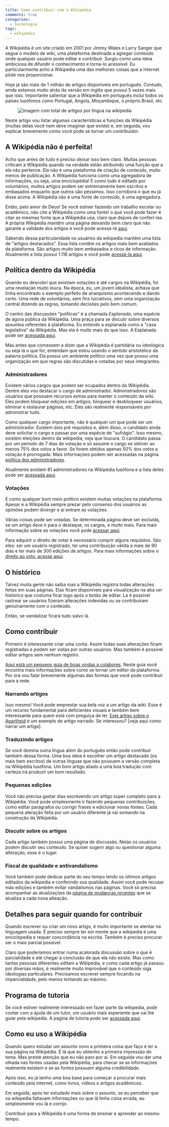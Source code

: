 ```yaml
---
title: Como contribuir com a Wikipédia
comments: true
categories:
  - tecnologia
tags:
  - wikipedia
---
```

A Wikipédia é um site criado em 2001 por Jimmy Wales e Larry Sanger que segue o modelo de wiki, uma plataforma destinada a agregar conteúdo onde qualquer usuário pode editar e contribuir. Surgiu como uma ideia ambiciosa de difundir o conhecimento e torna-lo acessível. Eu particularmente acho a Wikipédia uma das melhores coisas que a internet pôde nos proporcionar.

Hoje já são mais de 1 milhão de artigos disponíveis em português. Contudo, ainda estamos muito atrás da versão em inglês que possui 5 vezes mais que isso. Importante salientar que a Wikipédia em português inclui todos os países lusófonos como Portugal, Angola, Moçambique, o próprio Brasil, etc.

<figure>
    <img src='/assets/images/posts/2019/wikipedia/wikipedia-total-articles.png' alt='imagem com total de artigos por língua na wikipedia' />
</figure>

Neste artigo vou listar algumas características e funções da Wikipédia (muitas delas você nem deve imaginar que existe) e, em seguida, vou explicar brevemente como você pode se tornar um contribuidor.

## A Wikipédia não é perfeita!

Acho que antes de tudo é preciso deixar isso bem claro. Muitas pessoas criticam a Wikipédia quando na verdade estão atribuindo uma função que a ela não pertence. Ela não é uma plataforma de criação de conteúdo, muito menos de publicação. A Wikipédia funciona como uma agregadora de informações, ou seja, uma enciclopédia! E como tudo é editado por voluntários, muitos artigos podem ser extremamente bem escritos e embasados enquanto que outros são péssimos. Isso corrobora o que eu já disse acima. A Wikipédia não é uma fonte de conteúdo, é uma agregadora.

Então, pelo amor de Deus! Se você estiver fazendo um trabalho escolar ou acadêmico, não cite a Wikipédia como uma fonte! o que você pode fazer é citar as mesmas fonte que a Wikipédia usa, claro que depois de conferí-las. A própria Wikipédia mantêm uma página deixando bem claro que não garante a validade dos artigos e você pode acessa-lá [aqui](https://pt.wikipedia.org/wiki/Wikip%C3%A9dia:Aviso_geral).

Sabendo dessa particularidade os usuários da wikipedia mantêm uma lista de "artigos destacados". Essa lista contêm os artigos mais bem avaliados da plataforma. São artigos muito bem embasados e ricos de informação. Atualmente a lista possui 1.116 artigos e você pode [acessá-la aqui](https://pt.wikipedia.org/wiki/Wikip%C3%A9dia:Artigos_destacados).

## Política dentro da Wikipédia

Quando eu descobri que existiam votações e até cargos na Wikipédia, foi uma revelação muito louca. Na época, eu, um jovem idealista, achava que tinha encontrado o exemplo perfeito de anarquismo acontecendo e dando certo. Uma rede de voluntários, sem fins lucrativos, sem uma organização central dizendo as regras, tomando decisões pelo bem comum.

O centro das discussões "políticas" é a chamada _Esplanada_, uma espécie de ágora pública da Wikipédia. Uma praça para se discutir sobre diversos assuntos referentes à plataforma. Eu entendo a esplanada como a "casa legislativa" da Wikipédia. Mas ela é muito mais do que isso. A Esplanada pode ser [acessada aqui](https://pt.wikipedia.org/wiki/Wikip%C3%A9dia:Esplanada).

Mas antes que comessem a dizer que a Wikipédia é partidária ou ideológica ou seja lá o que for, entendam que estou usando o sentido aristotélico da palavra política.  Ela possui um ambiente político uma vez que possui uma organização em que regras são discutidas e votadas por seus integrantes.

### Administradores

Existem vários cargos que podem ser ocupados dentro da Wikipédia. Dentre eles vou destacar o cargo de administrador. Administradores são usuários que possuem recursos extras para manter o conteúdo da wiki. Eles podem bloquear edições em artigos, bloquear e desbloquear usuários, eliminar e restaurar páginas, etc. Eles são realmente responsáveis por administrar tudo.

Como qualquer cargo importante, não é qualquer um que pode ser um administrador. Existem dois pré requisitos e, além disso, o candidato ainda deve solicitar o cargo e passar por uma espécie de "sufrágio". Isso mesmo, existem eleições dentro da wikipedia, veja que loucura. O candidato passa por um período de 7 dias de votação e só assume o cargo se obtiver ao menos 75% dos votos a favor. Se forem obtidos apenas 50% dos votos a votação é prorrogada. Mais informações podem ser acessadas na página [política dos administradores](https://pt.wikipedia.org/wiki/Wikip%C3%A9dia:Pol%C3%ADtica_de_administradores).

Atualmente existem 81 administradores na Wikipédia lusófona e a lista deles pode ser [acessada aqui](https://pt.wikipedia.org/wiki/Wikip%C3%A9dia:Administradores/Lista).

### Votações

E como qualquer bom meio político existem muitas votações na plataforma. Apesar e a Wikipédia sempre prezar pelo consenso dos usuários as opiniões podem divergir e aí entram as votações.

Várias coisas pode ser votadas. Se determinada página deve ser excluída, se um artigo deve ir para o destaque, os cargos, e muito mais. Para mais informação sobre as votações você pode [acessar aqui](https://pt.wikipedia.org/wiki/Wikip%C3%A9dia:Vota%C3%A7%C3%B5es).

Para adquirir o direito de votar é necessário cumprir alguns requisitos. São eles: ser um usuário registrado, ter uma contribuição válida a mais de 90 dias e ter mais de 300 edições de artigos. Para mais informações sobre o [direito ao voto, acesse aqui](https://pt.wikipedia.org/wiki/Wikip%C3%A9dia:Direito_ao_voto).

## O histórico

Talvez muita gente não saiba mas a Wikipédia registra todas alterações feitas em suas páginas. Elas ficam disponíveis para visualização na aba _ver histórico_ que costuma ficar logo após o botão de editar. Lá é possível rastrear se usuários fizeram alterações indevidas ou se contribuíram genuinamente com o conteúdo.

Então, se vandalizar ficará tudo salvo lá.

## Como contribuir

Primeiro é interessante criar uma conta. Assim todas suas alterações ficam registradas e podem ser vistas por outras usuários. Mas também é possível editar artigos sem nenhum registro.

[Aqui está um pequeno guia de boas vindas a colabores](https://pt.wikipedia.org/wiki/Wikip%C3%A9dia:Boas-vindas). Neste guia você encontra mais informações sobre como se tornar um editor da plataforma. Por ora vou falar brevemente algumas das formas que você pode contribuir para a rede.

### Narrando artigos

Isso mesmo! Você pode emprestar sua bela voz a um artigo da wiki. Esse é um recurso fundamental para deficientes visuais e também bem interessante para quem está com preguiça de ler. [Este artigo sobre o Apartheid](https://pt.wikipedia.org/wiki/Apartheid) é um exemplo de artigo narrado. Se interessou? [veja aqui como narrar um artigo].

### Traduzindo artigos

Se você domina outra língua além do português então pode contribuir também dessa forma. Uma boa ideia é escolher um artigo destacado (os mais bem escritos) de outras línguas que não possuem a versão completa na Wikipédia lusófona. Um bom artigo aliado a uma boa tradução com certeza irá produzir um bom resultado.

### Pequenas edições

Você não precisa gastar dias escrevendo um artigo super completo para a Wikipédia. Você pode simplesmente ir fazendo pequenas contribuições, como editar parágrafos ou corrigir frases e edicionar novas fontes. Cada pequena ateração feita por um usuário diferente já vai somando na construção da Wikipédia.

### Discutir sobre os artigos

Cada artigo também possui uma página de discussão. Nelas os usuários podem discutir seu conteúdo. Se quiser sugerir algo ou questionar alguma alteração, esse é o lugar.

### Fiscal de qualidade e antivandalismo

Você também pode dedicar parte do seu tempo lendo os últimos artigos editados da wikipedia e conferindo sua qualidade. Assim você pode recusar más edições e também evitar vandalismos nas páginas. Você só precisa acompanhar as atualizações da [página de mudanças recentes](https://pt.wikipedia.org/wiki/Especial:Mudan%C3%A7as_recentes?hidebots=1&hidecategorization=1&hideWikibase=1&limit=50&days=7&urlversion=2) que se atualiza a cada nova alteação.

## Detalhes para seguir quando for contribuir

Quando escrever ou criar um novo artigo, é muito importante se atentar na linguagem usada. É preciso sempre ter em mente que a wikipedia é uma enciclopedia e requer concordância na escrita. Também é preciso procurar ser o mais parcial possível.

Claro que poderíamos entrar numa acalorada discussão sobre o que é parcialidade e até chegar à conclusão de que ela não existe. Mas como tantas pessoas diferentes editam a Wikipédia, e como cada artigo já passou por diversas mãos, é realmente muito improvável que o conteúdo siga ideologias particulares. Precisamos escrever sempre focando na imparcialidade, pelo menos tentando ao máximo.

## Programa de tutoria

Se você estiver realmente interessado em fazer parte da wikipedia, pode contar com a ajuda de um tutor, um usuário mais experiente que vai lhe guiar pela wikipedia. A pagina de tutoria pode ser [acessada aqui](https://pt.wikipedia.org/wiki/Wikip%C3%A9dia:Tutoria).

## Como eu uso a Wikipédia

Quando quero estudar um assunto novo a primeira coisa que faço é ler a sua página na Wikipédia. É lá que eu obtenho a primeira impressão do tema. Mas preste atenção que eu não paro por aí. Em seguida vou dar uma olhada nas fontes usadas pela Wikipédia, para checar se as informações realmente existem e se as fontes possuem alguma credibilidade.

Após isso, eu já tenho uma boa base para começar a procurar mais conteúdo pela internet, como livros, vídeos e artigos acadêmicos.

Em seguida, após ter estudado mais sobre o assunto, se eu perceber que na wikipedia faltavam informações ou que lá tinha coisa errada, eu simplesmente vou lá e corrijo.

Contribuir para a Wikipédia é uma forma de ensinar e aprender ao mesmo tempo.
